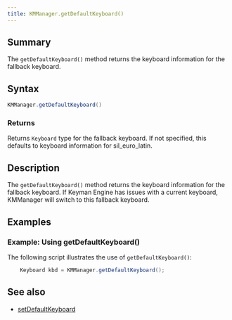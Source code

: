 ```yaml
---
title: KMManager.getDefaultKeyboard()
---
```


## Summary
The `getDefaultKeyboard()` method returns the keyboard information for the fallback keyboard.

## Syntax
```java
KMManager.getDefaultKeyboard()
```

### Returns
Returns `Keyboard` type for the fallback keyboard. If not specified, this defaults to keyboard information for sil_euro_latin.

## Description
The `getDefaultKeyboard()` method returns the keyboard information for the fallback keyboard. If Keyman Engine
has issues with a current keyboard, KMManager will switch to this fallback keyboard.

## Examples

### Example: Using getDefaultKeyboard()
The following script illustrates the use of `getDefaultKeyboard()`: 
```java
    Keyboard kbd = KMManager.getDefaultKeyboard();
```

## See also
* [setDefaultKeyboard](setDefaultKeyboard)
